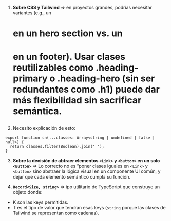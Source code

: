 1. **Sobre CSS y Tailwind** => en proyectos grandes, podrías necesitar variantes (e.g., un <h1> en un hero section vs. un <h1> en un footer). Usar clases reutilizables como .heading-primary o .heading-hero (sin ser redundantes como .h1) puede dar más flexibilidad sin sacrificar semántica.

2. Necesito explicación de esto:

```
export function cn(...classes: Array<string | undefined | false | null>) {
  return classes.filter(Boolean).join(' ');
}
```

3. **Sobre la decisión de abtraer elementos `<Link>` y `<button>` en un solo `<Button>`** => Lo correcto no es “poner clases iguales en `<Link>` y `<button>` sino abstraer la lógica visual en un componente UI común, y dejar que cada elemento semántico cumpla su función.

4. **`Record<Size, string>`** => ipo utilitario de TypeScript que construye un objeto donde:
- K son las keys permitidas.
- T es el tipo de valor que tendrán esas keys (`string` porque las clases de Tailwind se representan como cadenas).
